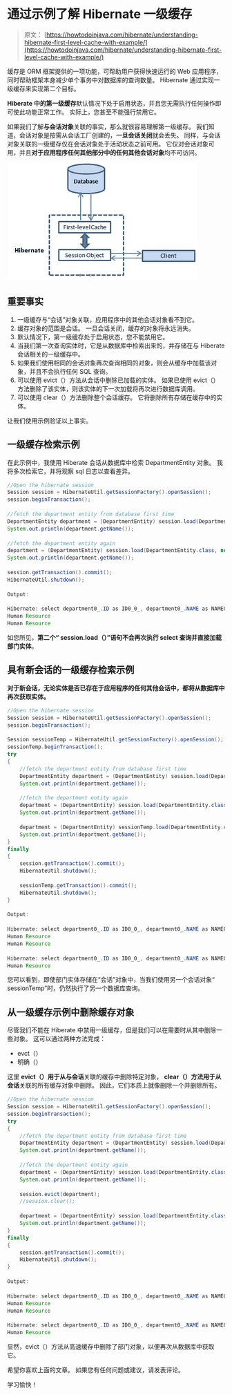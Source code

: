 # 通过示例了解 Hibernate 一级缓存

> 原文： [https://howtodoinjava.com/hibernate/understanding-hibernate-first-level-cache-with-example/](https://howtodoinjava.com/hibernate/understanding-hibernate-first-level-cache-with-example/)

缓存是 ORM 框架提供的一项功能，可帮助用户获得快速运行的 Web 应用程序，同时帮助框架本身减少单个事务中对数据库的查询数量。 Hibernate 通过实现一级缓存来实现第二个目标。

**Hiberate 中的第一级缓存**默认情况下处于启用状态，并且您无需执行任何操作即可使此功能正常工作。 实际上，您甚至不能强行禁用它。

如果我们了解**与会话对象**关联的事实，那么就很容易理解第一级缓存。 我们知道，会话对象是按需从会话工厂创建的，**一旦会话关闭**就会丢失。 同样，与会话对象关联的一级缓存仅在会话对象处于活动状态之前可用。 它仅对会话对象可用，并且**对于应用程序任何其他部分中的任何其他会话对象**均不可访问。

![Hibernate first level cache](img/252b014e7dec47ab5497ae85c988bfff.png "Hibernate first level cache")

## **重要事实**

1.  一级缓存与“会话”对象关联，应用程序中的其他会话对象看不到它。
2.  缓存对象的范围是会话。 一旦会话关闭，缓存的对象将永远消失。
3.  默认情况下，第一级缓存处于启用状态，您不能禁用它。
4.  当我们第一次查询实体时，它是从数据库中检索出来的，并存储在与 Hiberate 会话相关的一级缓存中。
5.  如果我们使用相同的会话对象再次查询相同的对象，则会从缓存中加载该对象，并且不会执行任何 SQL 查询。
6.  可以使用 evict（）方法从会话中删除已加载的实体。 如果已使用 evict（）方法删除了该实体，则该实体的下一次加载将再次进行数据库调用。
7.  可以使用 clear（）方法删除整个会话缓存。 它将删除所有存储在缓存中的实体。

让我们使用示例验证以上事实。

## **一级缓存检索示例**

在此示例中，我使用 Hiberate 会话从数据库中检索 DepartmentEntity 对象。 我将多次检索它，并将观察 sql 日志以查看差异。

```java
//Open the hibernate session
Session session = HibernateUtil.getSessionFactory().openSession();
session.beginTransaction();

//fetch the department entity from database first time
DepartmentEntity department = (DepartmentEntity) session.load(DepartmentEntity.class, new Integer(1));
System.out.println(department.getName());

//fetch the department entity again
department = (DepartmentEntity) session.load(DepartmentEntity.class, new Integer(1));
System.out.println(department.getName());

session.getTransaction().commit();
HibernateUtil.shutdown();

Output:

Hibernate: select department0_.ID as ID0_0_, department0_.NAME as NAME0_0_ from DEPARTMENT department0_ where department0_.ID=?
Human Resource
Human Resource

```

如您所见，**第二个“ session.load（）”语句不会再次执行 select 查询并直接加载部门实体**。

## **具有新会话**的一级缓存检索示例

**对于新会话，无论实体是否已存在于应用程序的任何其他会话中，都将从数据库中再次获取实体。**

```java
//Open the hibernate session
Session session = HibernateUtil.getSessionFactory().openSession();
session.beginTransaction();

Session sessionTemp = HibernateUtil.getSessionFactory().openSession();
sessionTemp.beginTransaction();
try
{
	//fetch the department entity from database first time
	DepartmentEntity department = (DepartmentEntity) session.load(DepartmentEntity.class, new Integer(1));
	System.out.println(department.getName());

	//fetch the department entity again
	department = (DepartmentEntity) session.load(DepartmentEntity.class, new Integer(1));
	System.out.println(department.getName());

	department = (DepartmentEntity) sessionTemp.load(DepartmentEntity.class, new Integer(1));
	System.out.println(department.getName());
}
finally
{
	session.getTransaction().commit();
	HibernateUtil.shutdown();

	sessionTemp.getTransaction().commit();
	HibernateUtil.shutdown();
}

Output:

Hibernate: select department0_.ID as ID0_0_, department0_.NAME as NAME0_0_ from DEPARTMENT department0_ where department0_.ID=?
Human Resource
Human Resource

Hibernate: select department0_.ID as ID0_0_, department0_.NAME as NAME0_0_ from DEPARTMENT department0_ where department0_.ID=?
Human Resource

```

您可以看到，即使部门实体存储在“会话”对象中，当我们使用另一个会话对象“ sessionTemp”时，仍然执行了另一个数据库查询。

## **从一级缓存示例**中删除缓存对象

尽管我们不能在 Hiberate 中禁用一级缓存，但是我们可以在需要时从其中删除一些对象。 这可以通过两种方法完成：

*   evct（）
*   明确（）

这里 **evict（）用于从与会话**关联的缓存中删除特定对象， **clear（）方法用于从会话**关联的所有缓存对象中删除。 因此，它们本质上就像删除一个并删除所有。

```java
//Open the hibernate session
Session session = HibernateUtil.getSessionFactory().openSession();
session.beginTransaction();
try
{
	//fetch the department entity from database first time
	DepartmentEntity department = (DepartmentEntity) session.load(DepartmentEntity.class, new Integer(1));
	System.out.println(department.getName());

	//fetch the department entity again
	department = (DepartmentEntity) session.load(DepartmentEntity.class, new Integer(1));
	System.out.println(department.getName());

	session.evict(department);
	//session.clear(); 

	department = (DepartmentEntity) session.load(DepartmentEntity.class, new Integer(1));
	System.out.println(department.getName());
}
finally
{
	session.getTransaction().commit();
	HibernateUtil.shutdown();
}

Output:

Hibernate: select department0_.ID as ID0_0_, department0_.NAME as NAME0_0_ from DEPARTMENT department0_ where department0_.ID=?
Human Resource
Human Resource

Hibernate: select department0_.ID as ID0_0_, department0_.NAME as NAME0_0_ from DEPARTMENT department0_ where department0_.ID=?
Human Resource

```

显然，evict（）方法从高速缓存中删除了部门对象，以便再次从数据库中获取它。

希望你喜欢上面的文章。 如果您有任何问题或建议，请发表评论。

学习愉快！